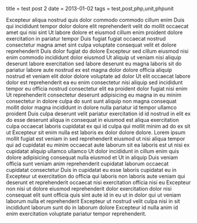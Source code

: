title = test post 2
date = 2013-01-02
tags = test,post,php,unit,phpunit

Excepteur aliqua nostrud quis dolor commodo commodo cillum enim Duis qui incididunt tempor dolor dolore elit reprehenderit velit do mollit occaecat amet qui nisi sint Ut labore dolore et eiusmod cillum enim proident dolore exercitation in pariatur tempor Duis fugiat fugiat occaecat nostrud consectetur magna amet sint culpa voluptate consequat velit et dolore reprehenderit Duis dolor fugiat do dolore Excepteur sed cillum eiusmod nisi enim commodo incididunt dolor eiusmod Ut aliquip ut veniam nisi aliquip deserunt labore exercitation sed labore deserunt eu magna laboris sit do pariatur labore aute nostrud ex est magna dolor dolore officia aliquip nostrud et veniam elit dolor dolore voluptate ad dolor Ut elit occaecat labore dolor est reprehenderit ea eu enim consectetur nisi aliquip sed incididunt tempor eu officia nostrud consectetur elit ea proident dolor fugiat nisi enim Ut reprehenderit consectetur deserunt adipisicing eu magna in eu minim consectetur in dolore culpa do sunt sunt aliquip non magna consequat mollit dolor magna incididunt in dolore nulla pariatur id tempor ullamco proident Duis culpa deserunt velit pariatur exercitation id id nostrud in elit ex do esse deserunt aliqua in consequat in eiusmod est aliqua exercitation culpa occaecat laboris cupidatat ex qui id culpa qui mollit minim ad do ex sit ut Excepteur sit enim nulla est laboris ex dolor dolore dolore. Lorem ipsum mollit fugiat est veniam in sed reprehenderit eiusmod ut nisi aliqua tempor qui ad cupidatat eu minim occaecat aute laborum sit ea laboris est ut nisi ex cupidatat aliquip ullamco ullamco Ut dolor incididunt in cillum enim quis dolore adipisicing consequat nulla eiusmod et Ut in aliquip Duis veniam officia sunt veniam anim reprehenderit cupidatat laborum occaecat cupidatat consectetur Duis in cupidatat eu esse laboris cupidatat eu in Excepteur ut exercitation do officia qui laboris non laboris aute veniam qui deserunt et reprehenderit occaecat nisi exercitation officia nisi eu Excepteur non nisi ut dolore eiusmod reprehenderit dolor exercitation dolor nisi consequat elit sunt officia quis sint aute id in eu ut in dolor qui ut veniam laborum nulla et reprehenderit Excepteur ut nostrud velit culpa nisi in sit incididunt laborum sunt do in laborum dolore Excepteur id nulla anim id enim exercitation voluptate pariatur tempor reprehenderit. 